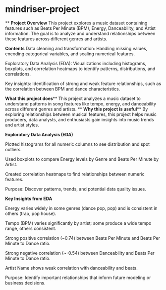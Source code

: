 # mindriser-project
**
**Project Overview**
This project explores a music dataset containing features such as Beats Per Minute (BPM), Energy, Danceability, and Artist information. The goal is to analyze and understand relationships between these features across different genres and artists.

**Contents**
Data cleaning and transformation: Handling missing values, encoding categorical variables, and scaling numerical features.

Exploratory Data Analysis (EDA): Visualizations including histograms, boxplots, and correlation heatmaps to identify patterns, distributions, and correlations.

Key insights: Identification of strong and weak feature relationships, such as the correlation between BPM and dance characteristics.

**What this project does****
This project analyzes a music dataset to understand patterns in song features like tempo, energy, and danceability across different genres and artists.
**
**Why this project is useful****
By exploring relationships between musical features, this project helps music producers, data analysts, and enthusiasts gain insights into music trends and artist styles.

**Exploratory Data Analysis (EDA)**

Plotted histograms for all numeric columns to see distribution and spot outliers.

Used boxplots to compare Energy levels by Genre and Beats Per Minute by Artist.

Created correlation heatmaps to find relationships between numeric features.

Purpose: Discover patterns, trends, and potential data quality issues.

**Key Insights from EDA**

Energy varies widely in some genres (dance pop, pop) and is consistent in others (trap, pop house).

Tempo (BPM) varies significantly by artist; some produce a wide tempo range, others consistent.

Strong positive correlation (~0.74) between Beats Per Minute and Beats Per Minute to Dance ratio.

Strong negative correlation (~-0.54) between Danceability and Beats Per Minute to Dance ratio.

Artist Name shows weak correlation with danceability and beats.

Purpose: Identify important relationships that inform future modeling or business decisions.
